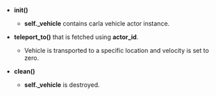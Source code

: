 - **__init__()**
  
  - **self._vehicle** contains carla vehicle actor instance.
- **teleport_to()** that is fetched using **actor_id**.
  
  - Vehicle is transported to a specific location and velocity is set to zero.
-  **clean()**

   - **self._vehicle** is destroyed.